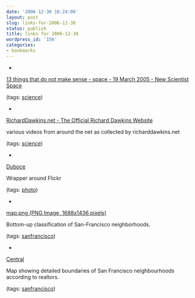 ```yaml
---
date: '2006-12-30 16:24:06'
layout: post
slug: links-for-2006-12-30
status: publish
title: links for 2006-12-30
wordpress_id: '156'
categories:
- bookmarks
---
```



	
  *
		

[13 things that do not make sense - space - 19 March 2005 - New Scientist Space](http://space.newscientist.com/article.ns?id=mg18524911.600)


		

(tags: [science](http://del.icio.us/eob/science))


	

	
  *
		

[RichardDawkins.net - The Official Richard Dawkins Website](http://richarddawkins.net/search,ALL,page1,n,Video,n,n)


		

various videos from around the net as collected by richarddawkins.net


		

(tags: [science](http://del.icio.us/eob/science))


	

	
  *
		

[Duboce](http://shibainu.s218.xrea.com/flickr/fotolog.cgi?username=Tolka%20Rover)


		

Wrapper around Flickr


		

(tags: [photo](http://del.icio.us/eob/photo))


	

	
  *
		

[map.png (PNG Image, 1688x1436 pixels)](http://hood.theory.org/map.png)


		

Bottom-up classification of San-Francisco neighborhoods.


		

(tags: [sanfrancisco](http://del.icio.us/eob/sanfrancisco))


	

	
  *
		

[Central](http://www.sfarmls.com/docs/central.htm)


		

Map showing detailed boundaries of San Francisco neighbourhoods according to realtors.


		

(tags: [sanfrancisco](http://del.icio.us/eob/sanfrancisco))


	



